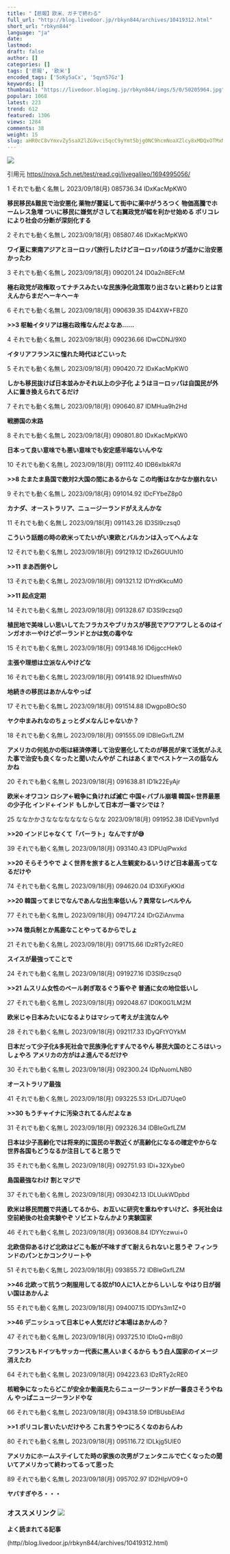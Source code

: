 ```yaml
---
title: "【悲報】欧米、ガチで終わる"
full_url: "http://blog.livedoor.jp/rbkyn844/archives/10419312.html"
short_url: "rbkyn844"
language: "ja"
date: 
lastmod: 
draft: false
author: []
categories: []
tags: ['悲報', '欧米']
encoded_tags: ['5oKy5aCx', '5qyn57Gz']
keywords: []
thumbnail: "https://livedoor.blogimg.jp/rbkyn844/imgs/5/0/50205964.jpg"
popular: 1068
latest: 223
trend: 612
featured: 1306
views: 1284
comments: 38
weight: 15
slug: aHR0cC8vYmxvZy5saXZlZG9vci5qcC9yYmt5bjg0NC9hcmNoaXZlcy8xMDQxOTMxMi5odG1s
---
```


![](https://livedoor.blogimg.jp/rbkyn844/imgs/5/0/50205964.jpg)

<div><p>引用元 <a href='https//nova.5ch.net/test/read.cgi/livegalileo/1694995056/' target='_blank' title=''>https//nova.5ch.net/test/read.cgi/livegalileo/1694995056/ </a> </p><p class='res1'>1 それでも動く名無し 2023/09/18(月) 085736.34 IDxKacMpKW0 </p> <p class='res2'><b> 移民移民&難民で治安悪化 薬物が蔓延して街中に薬中がうろつく 物価高騰でホームレス急増 ついに移民に嫌気がさして右翼政党が幅を利かせ始める ポリコレにより社会の分断が深刻化する </b></p> <p class='res1'>2 それでも動く名無し 2023/09/18(月) 085807.46 IDxKacMpKW0 </p> <p class='res2'><b> ワイ夏に東南アジアとヨーロッパ旅行したけどヨーロッパのほうが遥かに治安悪かったわ </b></p> <p class='res1'>3 それでも動く名無し 2023/09/18(月) 090201.24 ID0a2nBEFcM </p> <p class='res2'><b> 極右政党が政権取ってナチスみたいな民族浄化政策取り出さないと終わりとは言えんからまだヘーキヘーキ </b></p> <p class='res1'>6 それでも動く名無し 2023/09/18(月) 090639.35 ID44XW+FBZ0 </p> <p class='res2'><b> >>3 枢軸イタリアは極右政権なんだよなあ…… </b></p> <p class='res1'>4 それでも動く名無し 2023/09/18(月) 090236.66 IDwCDNJ/9X0 </p> <p class='res2'><b> イタリアフランスに憧れた時代はどこいった </b></p> <p class='res1'>5 それでも動く名無し 2023/09/18(月) 090420.72 IDxKacMpKW0 </p> <p class='res2'><b> しかも移民抜けば日本並みかそれ以上の少子化 ようはヨーロッパは自国民が外人に置き換えられてるだけ </b></p> <p class='res1'>7 それでも動く名無し 2023/09/18(月) 090640.87 IDMHua9h2Hd </p> <p class='res2'><b> 戦勝国の末路 </b></p> <p class='no-pc'></p> <p class='res1'>8 それでも動く名無し 2023/09/18(月) 090801.80 IDxKacMpKW0 </p> <p class='res2'><b> 日本って良い意味でも悪い意味でも安定感半端ないんやな </b></p> <p class='res1'>10 それでも動く名無し 2023/09/18(月) 091112.40 IDB6xIbkR7d </p> <p class='res2'><b> >>8 たまたま島国で敵対2大国の間にあるからな この均衡はなかなか崩れない </b></p> <p class='res1'>9 それでも動く名無し 2023/09/18(月) 091014.92 IDcFYbeZ8p0 </p> <p class='res2'><b> カナダ、オーストラリア、ニュージーランドがええんかな </b></p> <p class='res1'>11 それでも動く名無し 2023/09/18(月) 091143.26 ID3Sl9czsq0 </p> <p class='res2'><b> こういう話題の時の欧米ってたいがい東欧とバルカンは入ってへんよな </b></p> <p class='res1'>12 それでも動く名無し 2023/09/18(月) 091219.12 IDxZ6GUUh10 </p> <p class='res2'><b> >>11 まあ西側やし </b></p> <p class='res1'>13 それでも動く名無し 2023/09/18(月) 091321.12 IDYrdKkcuM0 </p> <p class='res2'><b> >>11 起点定期 </b></p> <p class='res1'>14 それでも動く名無し 2023/09/18(月) 091328.67 ID3Sl9czsq0 </p> <p class='res2'><b> 植民地で美味しい思いしてたフラカスやブリカスが移民でアワアワしとるのはインガオホーやけどポーランドとかは気の毒やな </b></p> <p class='res1'>15 それでも動く名無し 2023/09/18(月) 091348.16 ID6jgccHek0 </p> <p class='res2'><b> 主張や理想は立派なんやけどな </b></p> <p class='res1'>16 それでも動く名無し 2023/09/18(月) 091418.92 IDIuesfhWs0 </p> <p class='res2'><b> 地続きの移民はあかんなやっぱ </b></p> <p class='res1'>17 それでも動く名無し 2023/09/18(月) 091514.88 IDwgpoBOcS0 </p> <p class='res2'><b> ヤク中まみれなのちょっとダメなんじゃないか？ </b></p> <p class='res1'>18 それでも動く名無し 2023/09/18(月) 091555.09 IDBIeGxfLZM </p> <p class='res2'><b> アメリカの何処かの街は経済停滞して治安悪化してたのが移民が来て活気がふえた事で治安も良くなったと聞いたんやが これはあくまでベストケースの話なんかね </b></p> <p class='res1'>20 それでも動く名無し 2023/09/18(月) 091638.81 ID1k22EyAjr </p> <p class='res2'><b> 欧米←オワコン ロシア←戦争に負ければ滅亡 中国←バブル崩壊 韓国←世界最悪の少子化 インド←インド もしかして日本ガ一番マシでは？ </b></p> <p class='res1'>25 ななかかさななななななならなな 2023/09/18(月) 091952.38 IDiEVpvn1yd </p> <p class='res2'><b> >>20 インドじゃなくて「バーラト」なんですが😅 </b></p> <p class='res1'>39 それでも動く名無し 2023/09/18(月) 093140.43 IDPUqlPwxkd </p> <p class='res2'><b> >>20 そらそうやで よく世界を旅すると人生観変わるいうけど日本最高ってなるだけや </b></p> <p class='res1'>74 それでも動く名無し 2023/09/18(月) 094620.04 ID3XiFyKKld </p> <p class='res2'><b> >>20 韓国ってまじでなんであんな出生率低いん？異常なレベルやん </b></p> <p class='res1'>77 それでも動く名無し 2023/09/18(月) 094717.24 IDrGZiAnvma </p> <p class='res2'><b> >>74 徴兵制とか馬鹿なことやってるからでしょ </b></p> <p class='res1'>21 それでも動く名無し 2023/09/18(月) 091715.66 IDzRTy2cRE0 </p> <p class='res2'><b> スイスが最強ってことで </b></p> <p class='res1'>24 それでも動く名無し 2023/09/18(月) 091927.16 ID3Sl9czsq0 </p> <p class='res2'><b> >>21 ムスリム女性のベール剥ぎ取るぐう畜やぞ 普通に女の地位低いし </b></p> <p class='res1'>27 それでも動く名無し 2023/09/18(月) 092048.67 ID0K0G1LM2M </p> <p class='res2'><b> 欧米じゃ日本みたいになるよりはマシって考えが主流なんや </b></p> <p class='res1'>28 それでも動く名無し 2023/09/18(月) 092117.33 IDyQFtYOYkM </p> <p class='res2'><b> 日本だって少子化&多死社会で民族浄化すすんでるやん 移民大国のところはいっしょやろ アメリカの方がはよ進んでるだけや </b></p> <p class='res1'>30 それでも動く名無し 2023/09/18(月) 092300.24 IDpNuomLNB0 </p> <p class='res2'><b> オーストラリア最強 </b></p> <p class='res1'>41 それでも動く名無し 2023/09/18(月) 093225.53 IDrLJD7Uqe0 </p> <p class='res2'><b> >>30 もうチャイナに汚染されてるんだよなぁ </b></p> <p class='res1'>31 それでも動く名無し 2023/09/18(月) 092326.34 IDBIeGxfLZM </p> <p class='res2'><b> 日本は少子高齢化では将来的に国民の半数近くが高齢化になるの確定やからな 世界各国もどうなるか注目してると思うで </b></p> <p class='res1'>35 それでも動く名無し 2023/09/18(月) 092751.93 IDi+32Xybe0 </p> <p class='res2'><b> 島国最強なわけ 割とマジで </b></p> <p class='res1'>37 それでも動く名無し 2023/09/18(月) 093042.13 IDLUukWDpbd </p> <p class='res2'><b> 欧米は移民問題で共通してるから、お互いに研究を重ねやすいけど、多死社会は空前絶後の社会実験やぞ ソビエトなんかより実験国家 </b></p> <p class='res1'>46 それでも動く名無し 2023/09/18(月) 093608.84 IDYYczwui+0 </p> <p class='res2'><b> 北欧信仰あるけど北欧はどこも飯が不味すぎて耐えられないと思うぞ フィンランドのパンとかコンクリートや </b></p> <p class='res1'>51 それでも動く名無し 2023/09/18(月) 093855.72 IDBIeGxfLZM </p> <p class='res2'><b> >>46 北欧って抗うつ剤服用してる奴が10人に1人とからしいしな やはり日が弱い国はあかんよ </b></p> <p class='res1'>55 それでも動く名無し 2023/09/18(月) 094007.15 IDDYs3m1Z+0 </p> <p class='res2'><b> >>46 デニッシュって日本じゃ人気だけど本場はあかんの？ </b></p> <p class='res1'>47 それでも動く名無し 2023/09/18(月) 093725.10 IDIoQ+mBIj0 </p> <p class='res2'><b> フランスもドイツもサッカー代表に黒人いまくるから もう白人国家のイメージ消えたわ </b></p> <p class='res1'>64 それでも動く名無し 2023/09/18(月) 094223.63 IDzRTy2cRE0 </p> <p class='res2'><b> 核戦争になったらどこが安全か動画見たらニュージーランドが一番良さそうやねん やっぱニュージーランドやな </b></p> <p class='res1'>66 それでも動く名無し 2023/09/18(月) 094318.59 IDfBUsbEIAd </p> <p class='res2'><b> >>1 ポリコレ言いたいだけやろ これ言うやつにろくなのおらんわ </b></p> <p class='res1'>80 それでも動く名無し 2023/09/18(月) 095116.72 IDLkjg5UlE0 </p> <p class='res2'><b> アメリカにホームステイしてた時の家族の次男がフェンタニルで亡くなったの聞いてアメリカって終わってるって思った </b></p> <p class='res1'>89 それでも動く名無し 2023/09/18(月) 095702.97 ID2HIpVO9+0 </p> <p class='res2'><b> ヤバすぎやろ・・・ </b></p> <p id='5077e33f033c4e934bb013c7c4eb8bbd'> </p> <p class='no-pc'></p> <h3 class='linkh'>オススメリンク <img src='http//blog.livedoor.jp/rbkyn844/ftp/fusagikom-fikergh.png'></h3> <p class='link2'> </p> <p class='no-pc'></p> <p class='no-pc'><p><b>よく読まれてる記事</b></p></p> </div>

(http//blog.livedoor.jp/rbkyn844/archives/10419312.html)
